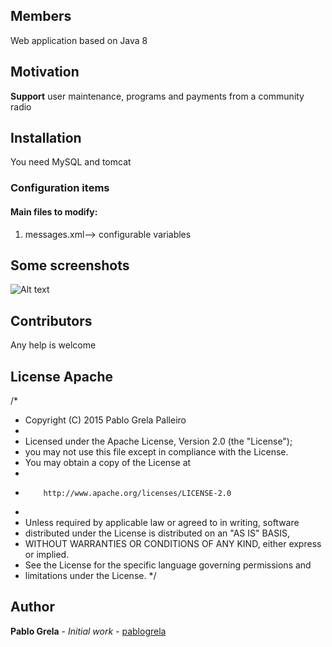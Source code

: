 ## Members

Web application based on Java 8

## Motivation

**Support** user maintenance, programs and payments from a community radio

## Installation

You need MySQL and tomcat

### Configuration items

#### Main files to modify:
1. messages.xml--> configurable variables


## Some screenshots
![Alt text](https://drive.google.com/open?id=0BwaeooySL9sYWlVXZk94QUdvSE0, "home")


## Contributors

Any help is welcome


## License Apache
/*
 * Copyright (C) 2015 Pablo Grela Palleiro
 *
 * Licensed under the Apache License, Version 2.0 (the "License");
 * you may not use this file except in compliance with the License.
 * You may obtain a copy of the License at
 *
 *         http://www.apache.org/licenses/LICENSE-2.0
 *
 * Unless required by applicable law or agreed to in writing, software
 * distributed under the License is distributed on an "AS IS" BASIS,
 * WITHOUT WARRANTIES OR CONDITIONS OF ANY KIND, either express or implied.
 * See the License for the specific language governing permissions and
 * limitations under the License.
 */
 
 
## Author
**Pablo Grela** - *Initial work* - [pablogrela](https://github.com/pablogrela)
